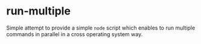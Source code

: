 # run-multiple

Simple attempt to provide a simple `node` script which enables to run multiple commands 
in parallel in a cross operating system way.
